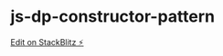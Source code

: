 # js-dp-constructor-pattern

[Edit on StackBlitz ⚡️](https://stackblitz.com/edit/js-dp-constructor-pattern)